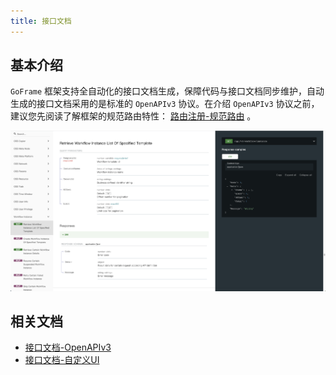 ```yaml
---
title: 接口文档
---
```


## 基本介绍

`GoFrame` 框架支持全自动化的接口文档生成，保障代码与接口文档同步维护，自动生成的接口文档采用的是标准的 `OpenAPIv3` 协议。在介绍 `OpenAPIv3` 协议之前，建议您先阅读了解框架的规范路由特性： [路由注册-规范路由](/docs/WEB服务开发/路由管理/路由管理-路由注册/路由注册-规范路由/路由注册-规范路由) 。

![](/download/attachments/40219890/image2022-3-3_21-8-17.png?version=1&modificationDate=1646312748108&api=v2)

## 相关文档

- [接口文档-OpenAPIv3](/docs/WEB服务开发/接口文档/接口文档-OpenAPIv3)
- [接口文档-自定义UI](/docs/WEB服务开发/接口文档/接口文档-自定义UI)